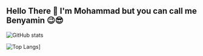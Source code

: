 ## Hello There 👋 I'm Mohammad but you can call me Benyamin 😉😎
![GitHub stats](https://github-readme-stats.vercel.app/api?username=Mohammad-Heydariii&show_icons=true&theme=tokyonight)

![Top Langs](https://github-readme-stats.vercel.app/api/top-langs/?username=Mohammad-Heydariii&theme=tokyonight&layout=compact)]


